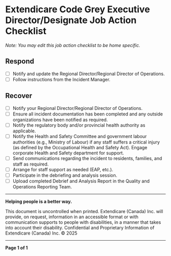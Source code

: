 # Extendicare Code Grey Executive Director/Designate Job Action Checklist

*Note: You may edit this job action checklist to be home specific.*

## Respond
- [ ] Notify and update the Regional Director/Regional Director of Operations.
- [ ] Follow instructions from the Incident Manager.

## Recover
- [ ] Notify your Regional Director/Regional Director of Operations.
- [ ] Ensure all incident documentation has been completed and any outside organizations have been notified as required.
- [ ] Notify the regulatory body and/or provincial health authority as applicable.
- [ ] Notify the Health and Safety Committee and government labour authorities (e.g., Ministry of Labour) if any staff suffers a critical injury (as defined by the Occupational Health and Safety Act). Engage corporate Health and Safety department for support.
- [ ] Send communications regarding the incident to residents, families, and staff as required.
- [ ] Arrange for staff support as needed (EAP, etc.).
- [ ] Participate in the debriefing and analysis session.
- [ ] Upload completed Debrief and Analysis Report in the Quality and Operations Reporting Team.

----

**Helping people is a better way.**

This document is uncontrolled when printed. Extendicare (Canada) Inc. will provide, on request, information in an accessible format or with communication supports to people with disabilities, in a manner that takes into account their disability. Confidential and Proprietary Information of Extendicare (Canada) Inc. © 2025

----

**Page 1 of 1**